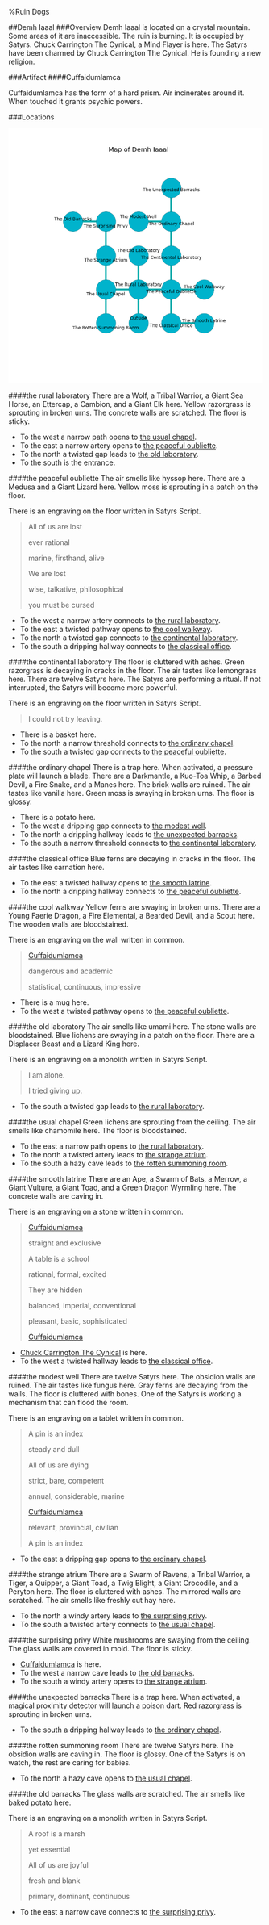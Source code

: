 %Ruin Dogs

##Demh Iaaal
###Overview
Demh Iaaal is located on a crystal mountain. Some areas of it are inaccessible. The ruin is burning. It is occupied by Satyrs. <a name="Chuck-Carrington-The-Cynical"></a>Chuck Carrington The Cynical, a Mind Flayer is here. The Satyrs have been charmed by Chuck Carrington The Cynical. He  is founding a new religion. 



###Artifact
####<a name="Cuffaidumlamca"></a>Cuffaidumlamca


Cuffaidumlamca has the form of a hard prism. Air incinerates around it. When touched it grants psychic powers. 





###Locations


![](../v2/images/Demh-Iaaal.png)

####<a name="the-rural-laboratory"></a>the rural laboratory
There are a Wolf, a Tribal Warrior, a Giant Sea Horse, an Ettercap, a Cambion, and a Giant Elk here. Yellow razorgrass is sprouting in broken urns. The concrete walls are scratched. The floor is sticky. 



* To the west a narrow path opens to [the usual chapel](#the-usual-chapel).
* To the east a narrow artery opens to [the peaceful oubliette](#the-peaceful-oubliette).
* To the north a twisted gap leads to [the old laboratory](#the-old-laboratory).
* To the south is the entrance.


####<a name="the-peaceful-oubliette"></a>the peaceful oubliette
The air smells like hyssop here. There are a Medusa and a Giant Lizard here. Yellow moss is sprouting in a patch on the floor. 

There is an engraving on the floor written in Satyrs Script. 

> All of us are lost
>
> ever rational
>
> marine, firsthand, alive
>
> We are lost
>
> wise, talkative, philosophical
>
> you must be cursed
>


* To the west a narrow artery connects to [the rural laboratory](#the-rural-laboratory).
* To the east a twisted pathway opens to [the cool walkway](#the-cool-walkway).
* To the north a twisted gap connects to [the continental laboratory](#the-continental-laboratory).
* To the south a dripping hallway connects to [the classical office](#the-classical-office).


####<a name="the-continental-laboratory"></a>the continental laboratory
The floor is cluttered with ashes. Green razorgrass is decaying in cracks in the floor. The air tastes like lemongrass here. There are twelve Satyrs here. The Satyrs are performing a ritual. If not interrupted, the Satyrs will become more powerful. 

There is an engraving on the floor written in Satyrs Script. 

> I could not try leaving.
>


* There is a basket here.
* To the north a narrow threshold connects to [the ordinary chapel](#the-ordinary-chapel).
* To the south a twisted gap connects to [the peaceful oubliette](#the-peaceful-oubliette).


####<a name="the-ordinary-chapel"></a>the ordinary chapel
There is a trap here. When activated, a pressure plate will launch a blade. There are a Darkmantle, a Kuo-Toa Whip, a Barbed Devil, a Fire Snake, and a Manes here. The brick walls are ruined. The air tastes like vanilla here. Green moss is swaying in broken urns. The floor is glossy. 



* There is a potato here.
* To the west a dripping gap connects to [the modest well](#the-modest-well).
* To the north a dripping hallway leads to [the unexpected barracks](#the-unexpected-barracks).
* To the south a narrow threshold connects to [the continental laboratory](#the-continental-laboratory).


####<a name="the-classical-office"></a>the classical office
Blue ferns are decaying in cracks in the floor. The air tastes like carnation here. 



* To the east a twisted hallway opens to [the smooth latrine](#the-smooth-latrine).
* To the north a dripping hallway connects to [the peaceful oubliette](#the-peaceful-oubliette).


####<a name="the-cool-walkway"></a>the cool walkway
Yellow ferns are swaying in broken urns. There are a Young Faerie Dragon, a Fire Elemental, a Bearded Devil, and a Scout here. The wooden walls are bloodstained. 

There is an engraving on the wall written in common. 

> [Cuffaidumlamca](#Cuffaidumlamca)
>
> dangerous and academic
>
> statistical, continuous, impressive
>


* There is a mug here.
* To the west a twisted pathway opens to [the peaceful oubliette](#the-peaceful-oubliette).


####<a name="the-old-laboratory"></a>the old laboratory
The air smells like umami here. The stone walls are bloodstained. Blue lichens are swaying in a patch on the floor. There are a Displacer Beast and a Lizard King here. 

There is an engraving on a monolith written in Satyrs Script. 

> I am alone.
>
> I tried giving up.
>


* To the south a twisted gap leads to [the rural laboratory](#the-rural-laboratory).


####<a name="the-usual-chapel"></a>the usual chapel
Green lichens are sprouting from the ceiling. The air smells like chamomile here. The floor is bloodstained. 



* To the east a narrow path opens to [the rural laboratory](#the-rural-laboratory).
* To the north a twisted artery leads to [the strange atrium](#the-strange-atrium).
* To the south a hazy cave leads to [the rotten summoning room](#the-rotten-summoning-room).


####<a name="the-smooth-latrine"></a>the smooth latrine
There are an Ape, a Swarm of Bats, a Merrow, a Giant Vulture, a Giant Toad, and a Green Dragon Wyrmling here. The concrete walls are caving in. 

There is an engraving on a stone written in common. 

> [Cuffaidumlamca](#Cuffaidumlamca)
>
> straight and exclusive
>
> A table is a school
>
> rational, formal, excited
>
> They are hidden
>
> balanced, imperial, conventional
>
> pleasant, basic, sophisticated
>
> [Cuffaidumlamca](#Cuffaidumlamca)
>


* [Chuck Carrington The Cynical](#Chuck-Carrington-The-Cynical) is here.
* To the west a twisted hallway leads to [the classical office](#the-classical-office).


####<a name="the-modest-well"></a>the modest well
There are twelve Satyrs here. The obsidion walls are ruined. The air tastes like fungus here. Gray ferns are decaying from the walls. The floor is cluttered with bones. One of the Satyrs is working a mechanism that can flood the room. 

There is an engraving on a tablet written in common. 

> A pin is an index
>
> steady and dull
>
> All of us are dying
>
> strict, bare, competent
>
> annual, considerable, marine
>
> [Cuffaidumlamca](#Cuffaidumlamca)
>
> relevant, provincial, civilian
>
> A pin is an index
>


* To the east a dripping gap opens to [the ordinary chapel](#the-ordinary-chapel).


####<a name="the-strange-atrium"></a>the strange atrium
There are a Swarm of Ravens, a Tribal Warrior, a Tiger, a Quipper, a Giant Toad, a Twig Blight, a Giant Crocodile, and a Peryton here. The floor is cluttered with ashes. The mirrored walls are scratched. The air smells like freshly cut hay here. 



* To the north a windy artery leads to [the surprising privy](#the-surprising-privy).
* To the south a twisted artery connects to [the usual chapel](#the-usual-chapel).


####<a name="the-surprising-privy"></a>the surprising privy
White mushrooms are swaying from the ceiling. The glass walls are covered in mold. The floor is sticky. 



* [Cuffaidumlamca](#Cuffaidumlamca) is here.
* To the west a narrow cave leads to [the old barracks](#the-old-barracks).
* To the south a windy artery opens to [the strange atrium](#the-strange-atrium).


####<a name="the-unexpected-barracks"></a>the unexpected barracks
There is a trap here. When activated, a magical proximity detector will launch a poison dart. Red razorgrass is sprouting in broken urns. 



* To the south a dripping hallway leads to [the ordinary chapel](#the-ordinary-chapel).


####<a name="the-rotten-summoning-room"></a>the rotten summoning room
There are twelve Satyrs here. The obsidion walls are caving in. The floor is glossy. One of the Satyrs is on watch, the rest are caring for babies. 



* To the north a hazy cave opens to [the usual chapel](#the-usual-chapel).


####<a name="the-old-barracks"></a>the old barracks
The glass walls are scratched. The air smells like baked potato here. 

There is an engraving on a monolith written in Satyrs Script. 

> A roof is a marsh
>
> yet essential
>
> All of us are joyful
>
> fresh and blank
>
> primary, dominant, continuous
>


* To the east a narrow cave connects to [the surprising privy](#the-surprising-privy).



